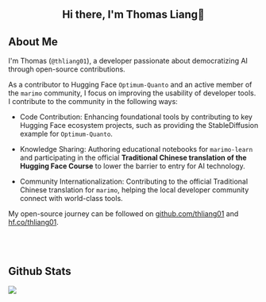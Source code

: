 ## <div align="center">Hi there, I'm Thomas Liang👋</div>  

## About Me

I'm Thomas (`@thliang01`), a developer passionate about democratizing AI through open-source contributions.

As a contributor to Hugging Face `Optimum-Quanto` and an active member of the `marimo` community, I focus on improving the usability of developer tools. I contribute to the community in the following ways:

- Code Contribution: Enhancing foundational tools by contributing to key Hugging Face ecosystem projects, such as providing the StableDiffusion example for `Optimum-Quanto`.

- Knowledge Sharing: Authoring educational notebooks for `marimo-learn` and participating in the official **Traditional Chinese translation of the Hugging Face Course** to lower the barrier to entry for AI technology.

- Community Internationalization: Contributing to the official Traditional Chinese translation for `marimo`, helping the local developer community connect with world-class tools.

My open-source journey can be followed on [github.com/thliang01](github.com/thliang01) and [hf.co/thliang01](hf.co/thliang01).

<br/> 

<!--
## Connect with me  
<div align="center">
<a href="https://github.com/thliang01" target="_blank">
<img src=https://img.shields.io/badge/github-%2324292e.svg?&style=for-the-badge&logo=github&logoColor=white alt=github style="margin-bottom: 5px;" />
</a>
<a href="https://twitter.com/_thliang01" target="_blank">
<img src=https://img.shields.io/badge/twitter-%2300acee.svg?&style=for-the-badge&logo=twitter&logoColor=white alt=twitter style="margin-bottom: 5px;" />
</a>
<a href="https://linkedin.com/in/thliang01" target="_blank">
<img src=https://img.shields.io/badge/linkedin-%231E77B5.svg?&style=for-the-badge&logo=linkedin&logoColor=white alt=linkedin style="margin-bottom: 5px;" />
<!-- </a>
<a href="https://www.kaggle.com/thliang01" target="_blank">
<img src=https://img.shields.io/badge/kaggle-%2344BAE8.svg?&style=for-the-badge&logo=kaggle&logoColor=white alt=kaggle style="margin-bottom: 5px;" />
</a>   -->
</div>  

<br/>  

## Github Stats  
<img src="https://github-readme-stats.vercel.app/api?username=thliang01&show_icons=true&count_private=true&hide_border=true" align="left" />  

<!--<img src="https://github-readme-stats.vercel.app/api/top-langs/?username=thliang01&hide_border=true&layout=compact"/> -->
<br />

<br/>
